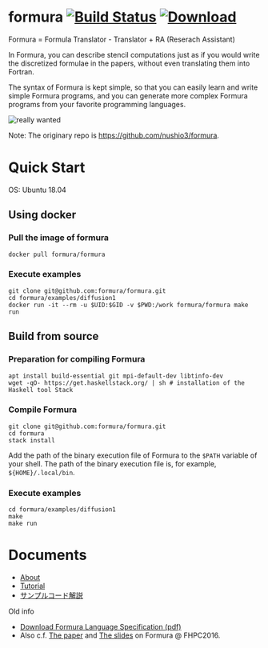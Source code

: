 # formura [![Build Status](https://travis-ci.org/formura/formura.svg?branch=master)](https://travis-ci.org/formura/formura) [![Download](https://img.shields.io/github/downloads/nushio3/formura/latest/total.svg)](https://github.com/nushio3/formura/releases/download/test/formura)


Formura = Formula Translator - Translator + RA (Reserach Assistant)

In Formura, you can describe stencil computations just as if you would write the discretized formulae in the papers, without even translating them into Fortran.

The syntax of Formura is kept simple, so that you can easily learn and write simple Formura programs, and you can generate more complex Formura programs from your favorite programming languages.

![really wanted](http://www.projectcartoon.com/cells/cell_13.jpg)


Note: The originary repo is <https://github.com/nushio3/formura>.

# Quick Start

OS: Ubuntu 18.04

## Using docker
### Pull the image of formura

```
docker pull formura/formura
```

### Execute examples

```
git clone git@github.com:formura/formura.git
cd formura/examples/diffusion1
docker run -it --rm -u $UID:$GID -v $PWD:/work formura/formura make run
```

## Build from source
### Preparation for compiling Formura

```
apt install build-essential git mpi-default-dev libtinfo-dev
wget -qO- https://get.haskellstack.org/ | sh # installation of the Haskell tool Stack
```

### Compile Formura

```
git clone git@github.com:formura/formura.git
cd formura
stack install
```

Add the path of the binary execution file of Formura to the `$PATH` variable of your shell.
The path of the binary execution file is, for example, `${HOME}/.local/bin`.

### Execute examples

```
cd formura/examples/diffusion1
make
make run
```

# Documents

- [About](./doc/about.md)
- [Tutorial](./doc/tutorial.pdf)
- [サンプルコード解説](./doc/sample_description.pdf)

Old info

- [Download Formura Language Specification (pdf)](https://github.com/nushio3/formura/raw/master/specification/formura-specification.pdf)
- Also c.f. [The paper](https://github.com/nushio3/formura/blob/master/reference/muranushi%2B-fhpc2016.pdf) and [The slides](https://github.com/nushio3/formura/blob/master/reference/slides-fhpc2016.pdf) on Formura @ FHPC2016.


